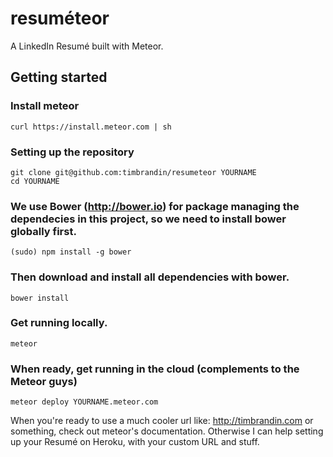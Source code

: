 resuméteor
==========

A LinkedIn Resumé built with Meteor.

## Getting started

### Install meteor
    curl https://install.meteor.com | sh

### Setting up the repository
    git clone git@github.com:timbrandin/resumeteor YOURNAME
    cd YOURNAME

### We use Bower (http://bower.io) for package managing the dependecies in this project, so we need to install bower globally first.
    (sudo) npm install -g bower

### Then download and install all dependencies with bower.
    bower install

### Get running locally.
    meteor

### When ready, get running in the cloud (complements to the Meteor guys)
    meteor deploy YOURNAME.meteor.com

When you're ready to use a much cooler url like: http://timbrandin.com or something, check out meteor's documentation.
Otherwise I can help setting up your Resumé on Heroku, with your custom URL and stuff.
